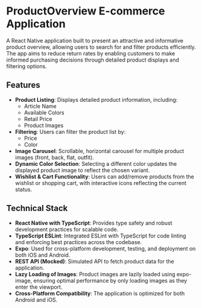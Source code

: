 # ProductOverview E-commerce Application

A React Native application built to present an attractive and informative product overview, allowing users to search for and filter products efficiently. The app aims to reduce return rates by enabling customers to make informed purchasing decisions through detailed product displays and filtering options.

## Features

- **Product Listing**: Displays detailed product information, including:
  - Article Name
  - Available Colors
  - Retail Price
  - Product Images
- **Filtering**: Users can filter the product list by:
  - Price
  - Color
- **Image Carousel**: Scrollable, horizontal carousel for multiple product images (front, back, flat, outfit).
- **Dynamic Color Selection**: Selecting a different color updates the displayed product image to reflect the chosen variant.
- **Wishlist & Cart Functionality**: Users can add/remove products from the wishlist or shopping cart, with interactive icons reflecting the current status.

## Technical Stack

- **React Native with TypeScript**: Provides type safety and robust development practices for scalable code.
- **TypeScript ESLint**: Integrated ESLint with TypeScript for code linting and enforcing best practices across the codebase.
- **Expo**: Used for cross-platform development, testing, and deployment on both iOS and Android.
- **REST API (Mocked)**: Simulated API to fetch product data for the application.
- **Lazy Loading of Images**: Product images are lazily loaded using expo-image, ensuring optimal performance by only loading images as they enter the viewport.
- **Cross-Platform Compatibility**: The application is optimized for both Android and iOS.
